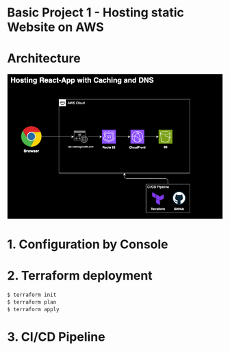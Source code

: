 # Basic Project 1 - Hosting static Website on AWS

# Architecture

![Architecture Diagram](architecture.png)

# 1. Configuration by Console

# 2. Terraform deployment

```bash
$ terraform init
$ terraform plan
$ terraform apply
```

# 3. CI/CD Pipeline
